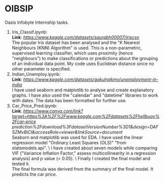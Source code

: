 # OIBSIP
Oasis Infobyte Internship tasks.
1. Iris_Classif.ipynb:\
   **Link**: _https://www.kaggle.com/datasets/saurabh00007/iriscsv_ \
   The popular Iris dataset has been analysed and the "K Nearest Neighbours (KNN) Algorithm" is used. This is a non-parametric, supervised learning classifier, which uses proximity (hence "neighbours") to make classifications or predictions about the grouping of an individual data point.
   My code uses Euclidean distance since no other parameter is specified.
2. Indian_Unemploy.ipynb: \
   **Link**: _https://www.kaggle.com/datasets/gokulrajkmv/unemployment-in-india_ \
   I have used seaborn and matplotlib to analyse and create explanatory graphs. I have also used the "calendar" and "datetime" libraries to work with dates. The data has been formatted for further use. 
3. Car_Price_Pred.ipynb: \
   **Link**: _https://www.canva.com/link?target=https%3A%2F%2Fwww.kaggle.com%2Fdatasets%2Fhellbuoy%2Fcar-price prediction%2Fdownload%3FdatasetVersionNumber%3D1&design=DAFSZMvBiCI&accessRole=viewer&linkSource=document_ \
   Seaborn and matplotlib was used for EDA. I have used the linear regression model "Ordinary Least Squares (OLS)" "from statsmodels.api". \ 
   I have created about seven models while comparing VIF ("Variance Inflation Factor," assess multicollinearity in a regression analysis) and p value (< 0.05). \        Finally I created the final model and tested it. \
   The final formula was derived from the summary of the final model. It predicts the car price.
